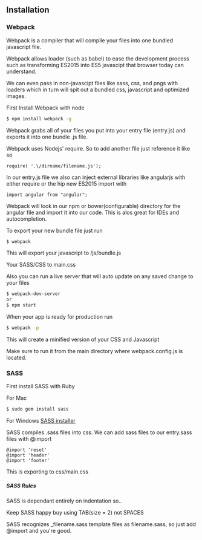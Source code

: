 ## Installation

### Webpack
Webpack is a compiler that will compile your files into one bundled javascript file. 

Webpack allows loader (such as babel) to ease the development process such as transforming ES2015 into ES5 javascipt that browser today can understand.

We can even pass in non-javascipt files like sass, css, and pngs with loaders which in turn will spit out a bundled css, javascript and optimized images.


First Install Webpack with node
```sh
$ npm install webpack -g
```
Webpack grabs all of your files you put into your entry file (entry.js) and exports it into one bundle .js file.

Webpack uses Nodejs' require. So to add another file just reference it like so
```
require( '.\/dirname/filename.js');
```

In our entry.js file we also can inject external libraries like angularjs with either require or the hip new ES2015 import with
```
import angular from "angular";
```
Webpack will look in our npm or bower(configurable) directory for the angular file and import it into our code. This is alos great for IDEs and autocompletion.

To export your new bundle file just run
```sh
$ webpack
```
This will export your javascript to /js/bundle.js

Your SASS/CSS to main.css

Also you can run a live server that will auto update on any saved change to your files
```sh
$ webpack-dev-server
or 
$ npm start
```
When your app is ready for production run
```sh
$ webpack -p
```
This will create a minified version of your CSS and Javascript

Make sure to run it from the main directory where webpack.config.js is located.

### SASS
First install SASS with Ruby

For Mac
```sh
$ sudo gem install sass
```
For Windows
[SASS installer](http://rubyinstaller.org/)

SASS compiles .sass files into css.
We can add sass files to our entry.sass files with @import 
```
@import 'reset'
@import 'header'
@import 'footer'
```
This is exporting to css/main.css
##### SASS Rules
SASS is dependant entirely on indentation so..

Keep SASS happy buy using TAB(size = 2) not SPACES

SASS recognizes _filename.sass template files as filename.sass, so just add @import and you're good.
